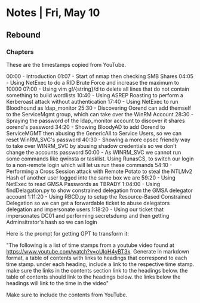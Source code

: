 # Notes | Fri, May 10

## Rebound

### Chapters

These are the timestamps copied from YouTube. 

00:00 - Introduction
01:07 - Start of nmap then checking SMB Shares
04:05 - Using NetExec to do a RID Brute Force and increase the maximum to 10000
07:00 - Using vim g!/{string}/d to delete all lines that do not contain something to build wordlists
10:40 - Using ASREP Roasting to perform a Kerberoast attack without authentication
17:40 - Using NetExec to run Bloodhound as ldap_monitor
25:30 - Discovering Oorend can add themself to the ServiceMgmt group, which can take over the WinRM Account
28:30 - Spraying the password of the ldap_monitor account to discover it shares oorend's password
34:20 - Showing BloodyAD to add Oorend to ServiceMGMT then abusing the GenericAll to Service Users, so we can reset WinRM_SVC's password
40:30 - Showing a more opsec friendly way to take over WINRM_SVC by abusing shadow credentials so we don't change the accounts password
50:00 - As WINRM_SVC we cannot run some commands like qwinsta or tasklist. Using RunasCS, to switch our login to a non-remote login which will let us run these commands
54:10 - Performing a Cross Session attack with Remote Potato to steal the NTLMv2 Hash of another user logged into the same box we are
59:20 - Using NetExec to read GMSA Passwords as TBRADY
1:04:00 - Using findDelagation.py to show constrained delegation from the GMSA delegator account
1:11:20 - Using RBCD.py to setup the Resource-Based Constrained Delegation so we can get a forwardable ticket to abuse delegators delegation and impersonate users
1:18:20 - Using our ticket that impersonates DC01 and performing secretsdump and then getting Adminsitrator's hash so we can login

Here is the prompt for getting GPT to transform it:

"The following is a list of time stamps from a youtube video found at https://www.youtube.com/watch?v=oUIoH4yBT3k. Generate in markdown format, a table of contents with links to headings that correspond to each time stamp. under each heading, include a link to the respective time stamp. make sure the links in the contents section link to the headings below. the table of contents should link to the headings below. the links below the headings will link to the time in the video"

Make sure to include the contents from YouTube.

